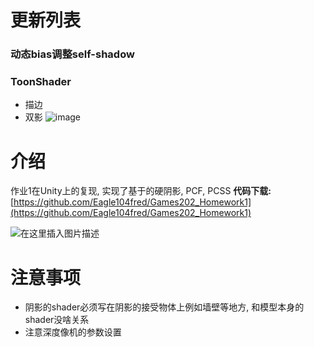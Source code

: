 
# 更新列表
### 动态bias调整self-shadow
### ToonShader
-  描边
-  双影
![image](https://user-images.githubusercontent.com/23237287/151278720-21a4d54f-e831-48e0-b245-a9e616ea5f45.png)


# 介绍
 作业1在Unity上的复现, 实现了基于的硬阴影, PCF, PCSS
 **代码下载:** [https://github.com/Eagle104fred/Games202_Homework1](https://github.com/Eagle104fred/Games202_Homework1)

![在这里插入图片描述](https://img-blog.csdnimg.cn/1100d42b74074fc8aac6af925f6abff3.png?x-oss-process=image/watermark,type_d3F5LXplbmhlaQ,shadow_50,text_Q1NETiBARWFnbGUxMDRmcmVk,size_13,color_FFFFFF,t_70,g_se,x_16)


# 注意事项
- 阴影的shader必须写在阴影的接受物体上例如墙壁等地方, 和模型本身的shader没啥关系
- 注意深度像机的参数设置
